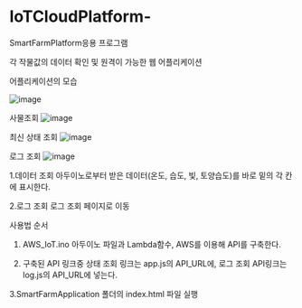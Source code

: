 # IoTCloudPlatform-
SmartFarmPlatform응용 프로그램

각 작물값의 데이터 확인 및 원격이 가능한 웹 어플리케이션

어플리케이션의 모습


![image](https://github.com/jmjmff/IoTCloudPlatform-/assets/127866363/cd277d02-a9f0-42b1-8077-a391a4e7aa76)

사물조회
![image](https://github.com/jmjmff/IoTCloudPlatform-/assets/127866363/7a9bab0a-517e-42c0-bd17-9d5fc00fbc3c)

최신 상태 조회
![image](https://github.com/jmjmff/IoTCloudPlatform-/assets/127866363/b58ce81f-4145-4e6f-ba72-4ac9362a6c27)

로그 조회
![image](https://github.com/jmjmff/IoTCloudPlatform-/assets/127866363/8a43eeec-66fa-4ac2-b168-e7735930ad64)

1.데이터 조회 아두이노로부터 받은 데이터(온도, 습도, 빛, 토양습도)를 바로 밑의 각 칸에 표시한다.

2.로그 조회 로그 조회 페이지로 이동


사용법 순서
1. AWS_IoT.ino 아두이노 파일과 Lambda함수, AWS를 이용해 API를 구축한다.

2. 구축된 API 링크중 상태 조회 링크는 app.js의 API_URL에, 로그 조회 API링크는 log.js의 API_URL에 넣는다.

3.SmartFarmApplication 폴더의 index.html 파일 실행
